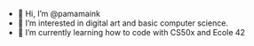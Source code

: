 - 👋 Hi, I’m @pamamaink
- 👀 I’m interested in digital art and basic computer science.
- 🌱 I’m currently learning how to code with CS50x and Ecole 42

<!---
pamamaink/pamamaink is a ✨ special ✨ repository because its `README.md` (this file) appears on your GitHub profile.
You can click the Preview link to take a look at your changes.
--->
